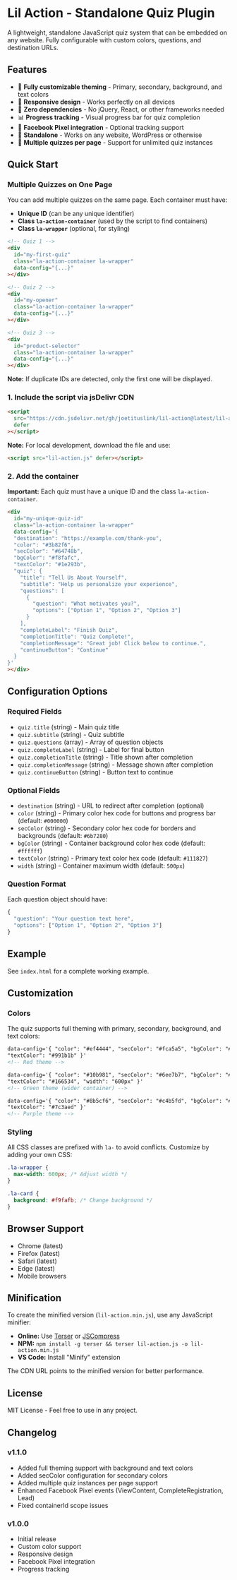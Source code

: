 # Lil Action - Standalone Quiz Plugin

A lightweight, standalone JavaScript quiz system that can be embedded on any website. Fully configurable with custom colors, questions, and destination URLs.

## Features

- 🎨 **Fully customizable theming** - Primary, secondary, background, and text colors
- 📱 **Responsive design** - Works perfectly on all devices
- 🚀 **Zero dependencies** - No jQuery, React, or other frameworks needed
- 📊 **Progress tracking** - Visual progress bar for quiz completion
- 🎯 **Facebook Pixel integration** - Optional tracking support
- 💾 **Standalone** - Works on any website, WordPress or otherwise
- 🎪 **Multiple quizzes per page** - Support for unlimited quiz instances

## Quick Start

### Multiple Quizzes on One Page

You can add multiple quizzes on the same page. Each container must have:

- **Unique ID** (can be any unique identifier)
- **Class `la-action-container`** (used by the script to find containers)
- **Class `la-wrapper`** (optional, for styling)

```html
<!-- Quiz 1 -->
<div
  id="my-first-quiz"
  class="la-action-container la-wrapper"
  data-config="{...}"
></div>

<!-- Quiz 2 -->
<div
  id="my-opener"
  class="la-action-container la-wrapper"
  data-config="{...}"
></div>

<!-- Quiz 3 -->
<div
  id="product-selector"
  class="la-action-container la-wrapper"
  data-config="{...}"
></div>
```

**Note:** If duplicate IDs are detected, only the first one will be displayed.

### 1. Include the script via jsDelivr CDN

```html
<script
  src="https://cdn.jsdelivr.net/gh/joetituslink/lil-action@latest/lil-action.min.js"
  defer
></script>
```

**Note:** For local development, download the file and use:

```html
<script src="lil-action.js" defer></script>
```

### 2. Add the container

**Important:** Each quiz must have a unique ID and the class `la-action-container`.

```html
<div
  id="my-unique-quiz-id"
  class="la-action-container la-wrapper"
  data-config='{
  "destination": "https://example.com/thank-you",
  "color": "#3b82f6",
  "secColor": "#64748b",
  "bgColor": "#f8fafc",
  "textColor": "#1e293b",
  "quiz": {
    "title": "Tell Us About Yourself",
    "subtitle": "Help us personalize your experience",
    "questions": [
      {
        "question": "What motivates you?",
        "options": ["Option 1", "Option 2", "Option 3"]
      }
    ],
    "completeLabel": "Finish Quiz",
    "completionTitle": "Quiz Complete!",
    "completionMessage": "Great job! Click below to continue.",
    "continueButton": "Continue"
  }
}'
></div>
```

## Configuration Options

### Required Fields

- `quiz.title` (string) - Main quiz title
- `quiz.subtitle` (string) - Quiz subtitle
- `quiz.questions` (array) - Array of question objects
- `quiz.completeLabel` (string) - Label for final button
- `quiz.completionTitle` (string) - Title shown after completion
- `quiz.completionMessage` (string) - Message shown after completion
- `quiz.continueButton` (string) - Button text to continue

### Optional Fields

- `destination` (string) - URL to redirect after completion (optional)
- `color` (string) - Primary color hex code for buttons and progress bar (default: `#000000`)
- `secColor` (string) - Secondary color hex code for borders and backgrounds (default: `#6b7280`)
- `bgColor` (string) - Container background color hex code (default: `#ffffff`)
- `textColor` (string) - Primary text color hex code (default: `#111827`)
- `width` (string) - Container maximum width (default: `500px`)

### Question Format

Each question object should have:

```javascript
{
  "question": "Your question text here",
  "options": ["Option 1", "Option 2", "Option 3"]
}
```

## Example

See `index.html` for a complete working example.

## Customization

### Colors

The quiz supports full theming with primary, secondary, background, and text colors:

```html
data-config='{ "color": "#ef4444", "secColor": "#fca5a5", "bgColor": "#fef2f2",
"textColor": "#991b1b" }'
<!-- Red theme -->

data-config='{ "color": "#10b981", "secColor": "#6ee7b7", "bgColor": "#f0fdf4",
"textColor": "#166534", "width": "600px" }'
<!-- Green theme (wider container) -->

data-config='{ "color": "#8b5cf6", "secColor": "#c4b5fd", "bgColor": "#faf5ff",
"textColor": "#7c3aed" }'
<!-- Purple theme -->
```

### Styling

All CSS classes are prefixed with `la-` to avoid conflicts. Customize by adding your own CSS:

```css
.la-wrapper {
  max-width: 600px; /* Adjust width */
}

.la-card {
  background: #f9fafb; /* Change background */
}
```

## Browser Support

- Chrome (latest)
- Firefox (latest)
- Safari (latest)
- Edge (latest)
- Mobile browsers

## Minification

To create the minified version (`lil-action.min.js`), use any JavaScript minifier:

- **Online:** Use [Terser](https://terser.org/) or [JSCompress](https://jscompress.com/)
- **NPM:** `npm install -g terser && terser lil-action.js -o lil-action.min.js`
- **VS Code:** Install "Minify" extension

The CDN URL points to the minified version for better performance.

## License

MIT License - Feel free to use in any project.

## Changelog

### v1.1.0

- Added full theming support with background and text colors
- Added secColor configuration for secondary colors
- Added multiple quiz instances per page support
- Enhanced Facebook Pixel events (ViewContent, CompleteRegistration, Lead)
- Fixed containerId scope issues

### v1.0.0

- Initial release
- Custom color support
- Responsive design
- Facebook Pixel integration
- Progress tracking
